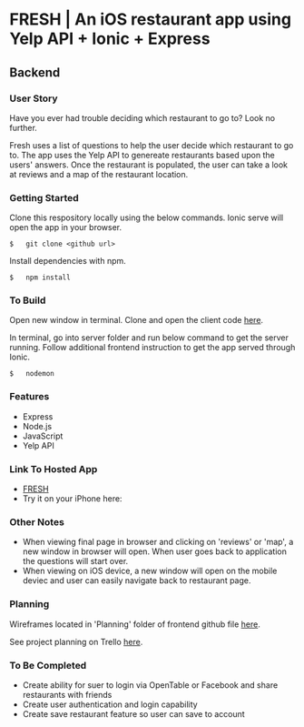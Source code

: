 # FRESH | An iOS restaurant app using Yelp API + Ionic + Express

## Backend
### User Story 

Have you ever had trouble deciding which restaurant to go to? Look no further. 

Fresh uses a list of questions to help the user decide which restaurant to go to. The app uses the Yelp API to genereate restaurants based upon the users' answers. Once the restaurant is populated, the user can take a look at reviews and a map of the restaurant location. 

### Getting Started

Clone this respository locally using the below commands. Ionic serve will open the app in your browser.

	$ 	git clone <github url>

Install dependencies with npm.
	
    $ 	npm install

### To Build
Open new window in terminal. Clone and open the client code [here](https://github.com/lindseygilmore/project-4-server).

In terminal, go into server folder and run below command to get the server running. Follow additional frontend instruction to get the app served through Ionic.

	$	nodemon

### Features

* Express
* Node.js
* JavaScript
* Yelp API

### Link To Hosted App

* [FRESH](inserturl)
* Try it on your iPhone here:

### Other Notes

* When viewing final page in browser and clicking on 'reviews' or 'map', a new window in browser will open. When user goes back to application the questions will start over.
* When viewing on iOS device, a new window will open on the mobile deviec and user can easily navigate back to restaurant page.

### Planning
Wireframes located in 'Planning' folder of frontend github file [here](https://github.com/lindseygilmore/project-4/tree/master/planning/wireframes).

See project planning on Trello [here](https://trello.com/b/9If7QNtc/ga-project-4).

### To Be Completed

* Create ability for suer to login via OpenTable or Facebook and share restaurants with friends
* Create user authentication and login capability
* Create save restaurant feature so user can save to account
